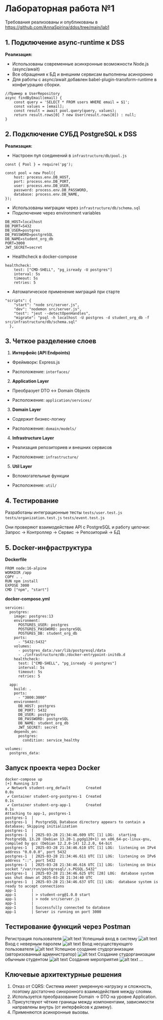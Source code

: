 # Лабораторная работа №1
Требования реализованы и опубликованы в https://github.com/AnnaSpirina/ddss/tree/main/lab1

## 1. Подключение async-runtime к DSS
**Реализация:**
- Использованы современные асинхронные возможности Node.js (async/await)
- Все обращения к БД и внешним сервисам выполнены асинхронно
- Для работы с async/await добавлен babel-plugin-transform-runtime в конфигурацию сборки.
```
//Пример в UserRepository
async findByEmail(email) {
    const query = 'SELECT * FROM users WHERE email = $1';
    const values = [email];
    const result = await pool.query(query, values);
    return result.rows[0] ? new User(result.rows[0]) : null;
}
```

## 2. Подключение СУБД PostgreSQL к DSS
**Реализация:**
- Настроен пул соединений в `infrastructure/db/pool.js`
```
const { Pool } = require('pg');

const pool = new Pool({
    host: process.env.DB_HOST,
    port: process.env.DB_PORT,
    user: process.env.DB_USER,
    password: process.env.DB_PASSWORD,
    database: process.env.DB_NAME,
});
```
- Использованы миграции через `infrastructure/db/schema.sql`
- Подключение через environment variables
```
DB_HOST=localhost
DB_PORT=5432
DB_USER=postgres
DB_PASSWORD=postgreSQL
DB_NAME=student_org_db
PORT=3000
JWT_SECRET=secret
```
- Healthcheck в docker-compose
```
healthcheck:
    test: ["CMD-SHELL", "pg_isready -U postgres"]
    interval: 5s
    timeout: 5s
    retries: 5
```
- Автоматическое применение миграций при старте
```
"scripts": {
    "start": "node src/server.js",
    "dev": "nodemon src/server.js",
    "test": "jest --detectOpenHandles",
    "migrate": "psql -h localhost -U postgres -d student_org_db -f src/infrastructure/db/schema.sql"
  },
```


## 3. Четкое разделение слоев
1. **Интерфейс (API Endpoints)**

- Фреймворк: Express.js

- Расположение: `interfaces/`

2. **Application Layer**

- Преобразует DTO ↔ Domain Objects

- Расположение: `application/services/`

3. **Domain Layer**

- Содержит бизнес-логику

- Расположение: `domain/models/`

4. **Infrastructure Layer**

- Реализация репозиториев и внешних сервисов

- Расположение: `infrastructure/`

5. **Util Layer**
- Вспомогательные функции

- Расположение: `util/`

## 4. Тестирование
Разработаны интеграционные тесты
`tests/user.test.js`
`tests/organization.test.js`
`tests/event.test.js`

Они проверяют взаимодействие API с PostgreSQL и работу цепочки: Запрос → Контроллер → Сервис → Репозиторий → БД

## 5. Docker-инфраструктура
**Dockerfile**
```
FROM node:16-alpine
WORKDIR /app
COPY . .
RUN npm install
EXPOSE 3000
CMD ["npm", "start"]
```
**docker-compose.yml**
```
services:
  postgres:
    image: postgres:13
    environment:
      POSTGRES_USER: postgres
      POSTGRES_PASSWORD: postgreSQL
      POSTGRES_DB: student_org_db
    ports:
      - "5432:5432"
    volumes:
      - postgres_data:/var/lib/postgresql/data
      - ./infrastructure/db:/docker-entrypoint-initdb.d
    healthcheck:
      test: ["CMD-SHELL", "pg_isready -U postgres"]
      interval: 5s
      timeout: 5s
      retries: 5

  app:
    build: .
    ports:
      - "3000:3000"
    environment:
      DB_HOST: postgres
      DB_PORT: 5432
      DB_USER: postgres
      DB_PASSWORD: postgreSQL
      DB_NAME: student_org_db
      JWT_SECRET: secret
    depends_on:
      postgres:
        condition: service_healthy

volumes:
  postgres_data:
```

## Запуск проекта через Docker
```
docker-compose up  
[+] Running 3/3
 ✔ Network student-org_default       Created                                                                           0.0s 
 ✔ Container student-org-postgres-1  Created                                                                           0.1s 
 ✔ Container student-org-app-1       Created                                                                           0.1s 
Attaching to app-1, postgres-1
postgres-1  |
postgres-1  | PostgreSQL Database directory appears to contain a database; Skipping initialization
postgres-1  |
postgres-1  | 2025-03-28 21:34:46.609 UTC [1] LOG:  starting PostgreSQL 13.20 (Debian 13.20-1.pgdg120+1) on x86_64-pc-linux-gnu, compiled by gcc (Debian 12.2.0-14) 12.2.0, 64-bit
postgres-1  | 2025-03-28 21:34:46.610 UTC [1] LOG:  listening on IPv4 address "0.0.0.0", port 5432
postgres-1  | 2025-03-28 21:34:46.611 UTC [1] LOG:  listening on IPv6 address "::", port 5432
postgres-1  | 2025-03-28 21:34:46.616 UTC [1] LOG:  listening on Unix socket "/var/run/postgresql/.s.PGSQL.5432"
postgres-1  | 2025-03-28 21:34:46.625 UTC [28] LOG:  database system was shut down at 2025-03-28 21:34:40 UTC
postgres-1  | 2025-03-28 21:34:46.637 UTC [1] LOG:  database system is ready to accept connections
app-1       |
app-1       | > student-org@1.0.0 start
app-1       | > node src/server.js
app-1       |
app-1       | Successfully connected to database
app-1       | Server is running on port 3000
```

## Тестирование функций через Postman
Регистрация пользователя
![alt text](image.png)
Успешный вход в систему
![alt text](image-1.png)
Вход с неверным паролем
![alt text](image-6.png)
Вход несуществующего пользователя
![alt text](image-5.png)
Успешное создание студорганизации (авторизованный администратор)
![alt text](image-2.png)
Создание студорганизации обычным студентом
![alt text](image-7.png)
Создание мероприятия
![alt text](image-3.png)
...


## Ключевые архитектурные решения
1. Отказ от CQRS: Система имеет умеренную нагрузку и сложность, поэтому достаточно синхронного взаимодействия между слоями.
2. Используется преобразование Domain → DTO на уровне Application.
3. Присутствуют чёткие границы между компонентами, зависимости направлены внутрь (от интерфейсов к домену).
4. Применяются асинхронные вызовы.